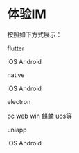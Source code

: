 # 体验IM

按照如下方式展示：

flutter

iOS Android

native

iOS Android

electron

pc web win 麒麟 uos等

uniapp

iOS Android





